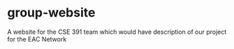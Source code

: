 # group-website
A website for the CSE 391 team which would have description of our project for the EAC Network
